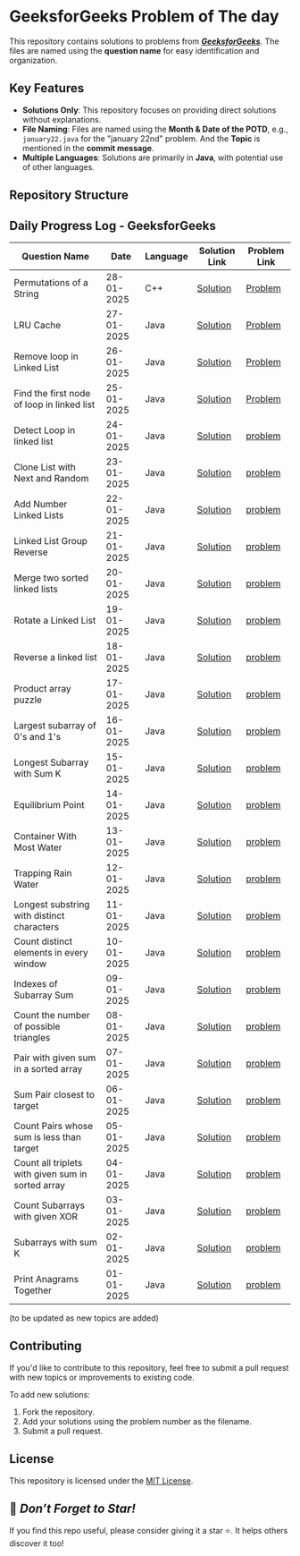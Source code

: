# GeeksforGeeks Problem of The day

This repository contains solutions to problems from ***[GeeksforGeeks](https://www.geeksforgeeks.org/)***. The files are named using the **question name** for easy identification and organization.

## Key Features
- **Solutions Only**: This repository focuses on providing direct solutions without explanations.
- **File Naming**: Files are named using the **Month & Date of the POTD**, e.g., `january22.java` for the "january 22nd" problem. And the **Topic** is mentioned in the **commit message**.
- **Multiple Languages**: Solutions are primarily in **Java**, with potential use of other languages.


## Repository Structure



## Daily Progress Log - GeeksforGeeks

| Question Name | Date       | Language | Solution Link                         | Problem Link                          |
|----------------|------------|----------|---------------------------------------|---------------------------------------|
|  Permutations of a String | 28-01-2025 | C++     |  [Solution](./january28.java)                 | [Problem](https://www.geeksforgeeks.org/problems/permutations-of-a-given-string2041/1)
|  LRU Cache   | 27-01-2025 | Java     |  [Solution](./january27.java)                 | [Problem](https://www.geeksforgeeks.org/problems/lru-cache/1)           |
|  Remove loop in Linked List     | 26-01-2025 | Java     |  [Solution](./january26.java)                 | [Problem](https://www.geeksforgeeks.org/problems/remove-loop-in-linked-list/1)           |
|    Find the first node of loop in linked list        | 25-01-2025 | Java     |  [Solution](./january25.java)                 | [Problem](https://www.geeksforgeeks.org/problems/find-the-first-node-of-loop-in-linked-list--170645/1)           |
|    Detect Loop in linked list        | 24-01-2025 | Java     | [Solution](./january24.java)                | [problem](https://www.geeksforgeeks.org/problems/detect-loop-in-linked-list/1)            |
|    Clone List with Next and Random          | 23-01-2025 | Java     | [Solution](./january23.java)                  |[problem](https://www.geeksforgeeks.org/problems/clone-a-linked-list-with-next-and-random-pointer/1)                 |
|    Add Number Linked Lists        | 22-01-2025 | Java     |  [Solution](./january22.java)                 | [problem](https://www.geeksforgeeks.org/problems/add-two-numbers-represented-by-linked-lists/1)               |
| Linked List Group Reverse           | 21-01-2025 | Java     | [Solution](./january21.java)                |    [problem](https://www.geeksforgeeks.org/problems/reverse-a-linked-list-in-groups-of-given-size/1)       |
|     Merge two sorted linked lists          | 20-01-2025 | Java     | [Solution](./january20.java)                  |    [problem](https://www.geeksforgeeks.org/problems/merge-two-sorted-linked-lists/1)            |
|     Rotate a Linked List         | 19-01-2025 | Java     |  [Solution](./january19.java)                 |  [problem](https://www.geeksforgeeks.org/problems/rotate-a-linked-list/1)               |
|   Reverse a linked list        | 18-01-2025 | Java     | [Solution](./january18.java)                | [problem](https://www.geeksforgeeks.org/problems/reverse-a-linked-list/1)                |
|      Product array puzzle        | 17-01-2025 | Java     | [Solution](./january17.java)                  |  [problem](https://www.geeksforgeeks.org/problems/product-array-puzzle4525/1)                |
|    Largest subarray of 0's and 1's         | 16-01-2025 | Java     |  [Solution](./january16.java)                 |  [problem](https://www.geeksforgeeks.org/problems/largest-subarray-of-0s-and-1s/1) |
|  Longest Subarray with Sum K         | 15-01-2025 | Java     | [Solution](./january15.java)                |  [problem](https://www.geeksforgeeks.org/problems/longest-sub-array-with-sum-k0809/1)               |
|      Equilibrium Point        | 14-01-2025 | Java     | [Solution](./january14.java)                  | [problem](https://www.geeksforgeeks.org/problems/equilibrium-point-1587115620/1)                 |
|   Container With Most Water           | 13-01-2025 | Java     |  [Solution](./january13.java)                 | [problem](https://www.geeksforgeeks.org/problems/container-with-most-water0535/1)                 |
|   Trapping Rain Water        | 12-01-2025 | Java     | [Solution](./january12.java)                |    [problem](https://www.geeksforgeeks.org/problems/trapping-rain-water-1587115621/1)            |
|      Longest substring with distinct characters      | 11-01-2025 | Java     | [Solution](./january11.java)                  | [problem](https://www.geeksforgeeks.org/problems/longest-distinct-characters-in-string5848/1)                |
|    Count distinct elements in every window       | 10-01-2025 | Java     |  [Solution](./january10.java)                 | [problem](https://www.geeksforgeeks.org/problems/count-distinct-elements-in-every-window/1)                |
|    Indexes of Subarray Sum       | 09-01-2025 | Java     | [Solution](./january9.java)                |  [problem](https://www.geeksforgeeks.org/problems/subarray-with-given-sum-1587115621/1)               |
|    Count the number of possible triangles      | 08-01-2025 | Java     | [Solution](./january8.java)                  |  [problem](https://www.geeksforgeeks.org/problems/count-possible-triangles-1587115620/1)              |
|     Pair with given sum in a sorted array      | 07-01-2025 | Java     |  [Solution](./january7.java)                 | [problem](https://www.geeksforgeeks.org/problems/pair-with-given-sum-in-a-sorted-array4940/1)                |
|  Sum Pair closest to target       | 06-01-2025 | Java     | [Solution](./january6.java)                |    [problem](https://www.geeksforgeeks.org/problems/pair-in-array-whose-sum-is-closest-to-x1124/1)              |
|   Count Pairs whose sum is less than target        | 05-01-2025 | Java     | [Solution](./january5.java)                  |  [problem](https://www.geeksforgeeks.org/problems/count-pairs-whose-sum-is-less-than-target/1)              |
|    Count all triplets with given sum in sorted array      | 04-01-2025 | Java     |  [Solution](./january4.java)                 | [problem](https://www.geeksforgeeks.org/problems/count-all-triplets-with-given-sum-in-sorted-array/1)                |
|   Count Subarrays with given XOR     | 03-01-2025 | Java     | [Solution](./january3.java)                |  [problem](https://www.geeksforgeeks.org/problems/count-subarray-with-given-xor/1)             |
|  Subarrays with sum K   | 02-01-2025 | Java     | [Solution](./january2.java)                  |  [problem](https://www.geeksforgeeks.org/problems/subarrays-with-sum-k/1)              |
| Print Anagrams Together           | 01-01-2025 | Java     |  [Solution](./january1.java)                 | [problem](https://www.geeksforgeeks.org/problems/print-anagrams-together/1)               |



(to be updated as new topics are added)

## Contributing
If you'd like to contribute to this repository, feel free to submit a pull request with new topics or improvements to existing code.

To add new solutions:

1. Fork the repository.
2. Add your solutions using the problem number as the filename.
3. Submit a pull request.

## License
This repository is licensed under the <a href="https://github.com/Jomon-J/GeeksforGeeks-POTD/blob/main/LICENSE">MIT License</a>.

## 🌟 *Don’t Forget to Star!*
If you find this repo useful, please consider giving it a star ⭐. It helps others discover it too!
